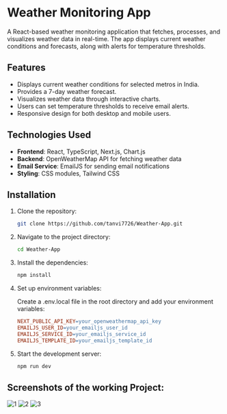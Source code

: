 # Weather Monitoring App

A React-based weather monitoring application that fetches, processes, and visualizes weather data in real-time. The app displays current weather conditions and forecasts, along with alerts for temperature thresholds.

## Features

- Displays current weather conditions for selected metros in India.
- Provides a 7-day weather forecast.
- Visualizes weather data through interactive charts.
- Users can set temperature thresholds to receive email alerts.
- Responsive design for both desktop and mobile users.

## Technologies Used

- **Frontend**: React, TypeScript, Next.js, Chart.js
- **Backend**: OpenWeatherMap API for fetching weather data
- **Email Service**: EmailJS for sending email notifications
- **Styling**: CSS modules, Tailwind CSS

## Installation

1. Clone the repository:
   ```bash
   git clone https://github.com/tanvi7726/Weather-App.git

2. Navigate to the project directory:
   ```bash
   cd Weather-App

3. Install the dependencies:
    ```bash
    npm install
    
4. Set up environment variables:
    
    Create a .env.local file in the root directory and add your environment variables:
    ````makefile
    NEXT_PUBLIC_API_KEY=your_openweathermap_api_key
    EMAILJS_USER_ID=your_emailjs_user_id
    EMAILJS_SERVICE_ID=your_emailjs_service_id
    EMAILJS_TEMPLATE_ID=your_emailjs_template_id
    
5. Start the development server:

    ```bash
    npm run dev

## Screenshots of the working Project:
![1](https://github.com/user-attachments/assets/bc1dd794-1647-4134-8fa9-f57d1a57b1ff)
![2](https://github.com/user-attachments/assets/5b757287-f026-4462-a190-d748f2ec93c7)
![3](https://github.com/user-attachments/assets/062ed922-12d6-43f9-bbc3-668927d902b1)

